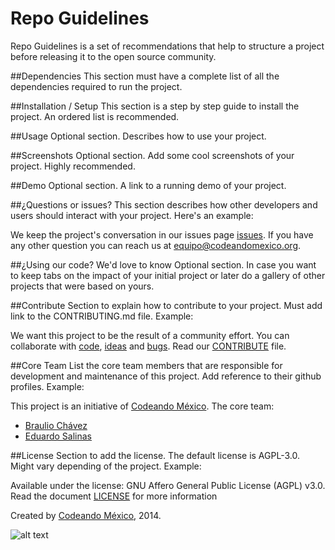 Repo Guidelines
============

Repo Guidelines is a set of recommendations that help to structure a project before releasing it to the open source community.

##Dependencies
This section must have a complete list of all the dependencies required to run the project.

##Installation / Setup
This section is a step by step guide to install the project. An ordered list is recommended.

##Usage
Optional section. Describes how to use your project.

##Screenshots
Optional section. Add some cool screenshots of your project. Highly recommended.

##Demo
Optional section. A link to a running demo of your project.

##¿Questions or issues?
This section describes how other developers and users should interact with your project. Here's an example:

We keep the project's conversation in our issues page [issues](https://github.com/CodeandoMexico/repo-guidelines/issues). If you have any other question you can reach us at <equipo@codeandomexico.org>.

##¿Using our code? We'd love to know
Optional section. In case you want to keep tabs on the impact of your initial project or later do a gallery of other projects that were based on yours.

##Contribute
Section to explain how to contribute to your project. Must add link to the CONTRIBUTING.md file. Example:

We want this project to be the result of a community effort. You can collaborate with [code](https://github.com/CodeandoMexico/repo-guidelines/pulls), [ideas](https://github.com/CodeandoMexico/repo-guidelines/issues) and [bugs](https://github.com/CodeandoMexico/repo-guidelines/issues). Read our [CONTRIBUTE](/CONTRIBUTE.md) file.

##Core Team
List the core team members that are responsible for development and maintenance of this project. Add reference to their github profiles. Example:

This project is an initiative of [Codeando México](http://www.codeandomexico.org).
The core team:
- [Braulio Chávez](https://github.com/HackerOfDreams)
- [Eduardo Salinas](https://github.com/lalo)

##License
Section to add the license. The default license is AGPL-3.0. Might vary depending of the project. Example:

Available under the license: GNU Affero General Public License (AGPL) v3.0. Read the document [LICENSE](/LICENSE) for more information

Created by [Codeando México](http://www.codeandomexico.org), 2014.

![alt text](http://blog.codeandomexico.org/images/logo.png "Codeando México")
